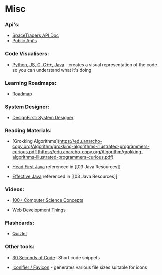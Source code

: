 
# Misc

### Api's:  
- [SpaceTraders API Doc](https://docs.spacetraders.io/)
- [Public Api's](https://github.com/public-apis/public-apis#books)


### Code Visualisers:  
- [Python, JS, C, C++, Java](https://pythontutor.com/visualize.html#mode=edit) - creates a visual representation of the code so you can understand what it's doing


### Learning Roadmaps:  
- [Roadmap](https://roadmap.sh/)


### System Designer:  
- [DesignFirst: System Designer](https://designfirst.io/systemdesigner/)


### Reading Materials:   
- [Grokking Algorithms](https://edu.anarcho-copy.org/Algorithm/grokking-algorithms-illustrated-programmers-curious.pdf](https://edu.anarcho-copy.org/Algorithm/grokking-algorithms-illustrated-programmers-curious.pdf)

- [Head First Java](https://www.pdfiles.net/storage/Books/headfirst/Head_First_Java_A_Brain-Friendly_Guide.pdf) referenced in [[03 Java Resources]]

- [Effective Java](https://kea.nu/files/textbooks/new/Effective%20Java%20%282017%2C%20Addison-Wesley%29.pdf) referenced in [[03 Java Resources]]


### Videos:  
- [100+ Computer Science Concepts](https://www.youtube.com/watch?v=-uleG_Vecis&t=708s&ab_channel=Fireship)

- [Web Development Things ](https://www.youtube.com/watch?v=erEgovG9WBs&ab_channel=Fireship)


### Flashcards:
- [Quizlet](https://quizlet.com/latest)


### Other tools:  
- [30 Seconds of Code](https://www.30secondsofcode.org/)- Short code snippets

- [Iconifier / Favicon](https://iconifier.net/index.php?iconified=20230505213141_owenwow.png) - generates various file sizes suitable for icons

